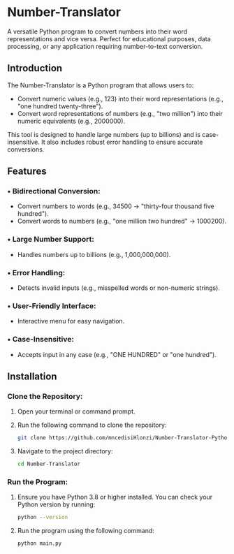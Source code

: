 # Number-Translator

A versatile Python program to convert numbers into their word representations and vice versa. Perfect for educational purposes, data processing, or any application requiring number-to-text conversion.

## Introduction

The Number-Translator is a Python program that allows users to:

- Convert numeric values (e.g., 123) into their word representations (e.g., "one hundred twenty-three").
- Convert word representations of numbers (e.g., "two million") into their numeric equivalents (e.g., 2000000).

This tool is designed to handle large numbers (up to billions) and is case-insensitive. It also includes robust error handling to ensure accurate conversions.

## Features

### • Bidirectional Conversion:

- Convert numbers to words (e.g., 34500 → "thirty-four thousand five hundred").
- Convert words to numbers (e.g., "one million two hundred" → 1000200).

### • Large Number Support:

- Handles numbers up to billions (e.g., 1,000,000,000).

### • Error Handling:

- Detects invalid inputs (e.g., misspelled words or non-numeric strings).

### • User-Friendly Interface:

- Interactive menu for easy navigation.

### • Case-Insensitive:

- Accepts input in any case (e.g., "ONE HUNDRED" or "one hundred").

## Installation

### Clone the Repository:

1. Open your terminal or command prompt.
2. Run the following command to clone the repository:

   ```bash
   git clone https://github.com/mncedisiHlonzi/Number-Translator-Python.git
   ```

3. Navigate to the project directory:

    ```bash
    cd Number-Translator
    ```

### Run the Program:

1. Ensure you have Python 3.8 or higher installed. You can check your Python version by running:

    ```bash
    python --version
    ```

2. Run the program using the following command:

    ```bash
    python main.py
    ```